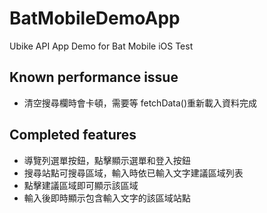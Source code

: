 # BatMobileDemoApp
Ubike API App Demo for Bat Mobile iOS Test

## Known performance issue
- 清空搜尋欄時會卡頓，需要等 fetchData()重新載入資料完成

## Completed features
- 導覽列選單按鈕，點擊顯示選單和登入按鈕
- 搜尋站點可搜尋區域，輸入時依已輸入文字建議區域列表
- 點擊建議區域即可顯示該區域
- 輸入後即時顯示包含輸入文字的該區域站點
